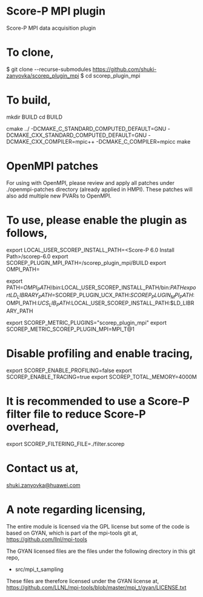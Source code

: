 # Score-P MPI plugin

Score-P MPI data acquisition plugin

# To clone,

$ git clone --recurse-submodules  https://github.com/shuki-zanyovka/scorep_plugin_mpi
$ cd scorep_plugin_mpi

# To build,

mkdir BUILD
cd BUILD

cmake ../ -DCMAKE_C_STANDARD_COMPUTED_DEFAULT=GNU -DCMAKE_CXX_STANDARD_COMPUTED_DEFAULT=GNU -DCMAKE_CXX_COMPILER=mpic++ -DCMAKE_C_COMPILER=mpicc
make


# OpenMPI patches

For using with OpenMPI, please review and apply all patches under ./openmpi-patches directory (already applied in HMPI). These patches will also add multiple new PVARs to OpenMPI.

# To use, please enable the plugin as follows,

export LOCAL_USER_SCOREP_INSTALL_PATH=<Score-P 6.0 Install Path>/scorep-6.0
export SCOREP_PLUGIN_MPI_PATH=<Plugin Path>/scorep_plugin_mpi/BUILD
export OMPI_PATH=<OpenMPI Install Path>

export PATH=$OMPI_PATH/bin:$LOCAL_USER_SCOREP_INSTALL_PATH/bin:$PATH
export LD_LIBRARY_PATH=$SCOREP_PLUGIN_UCX_PATH:$SCOREP_PLUGIN_MPI_PATH:$OMPI_PATH:$UCS_LIB_PATH:$LOCAL_USER_SCOREP_INSTALL_PATH:$LD_LIBRARY_PATH

export SCOREP_METRIC_PLUGINS="scorep_plugin_mpi"
export SCOREP_METRIC_SCOREP_PLUGIN_MPI=MPI_T@1

# Disable profiling and enable tracing,

export SCOREP_ENABLE_PROFILING=false
export SCOREP_ENABLE_TRACING=true
export SCOREP_TOTAL_MEMORY=4000M

# It is recommended to use a Score-P filter file to reduce Score-P overhead,

export SCOREP_FILTERING_FILE=./filter.scorep

# Contact us at,

shuki.zanyovka@huawei.com

# A note regarding licensing,

The entire module is licensed via the GPL license but some of the code is based on GYAN, which is part of the mpi-tools git at, 
https://github.com/llnl/mpi-tools

The GYAN licensed files are the files under the following directory in this git repo,
- src/mpi_t_sampling

These files are therefore licensed under the GYAN license at,
https://github.com/LLNL/mpi-tools/blob/master/mpi_t/gyan/LICENSE.txt

